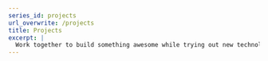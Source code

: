 ```yaml
---
series_id: projects
url_overwrite: /projects
title: Projects
excerpt: |
  Work together to build something awesome while trying out new technologies and learning new skills!
---
```

